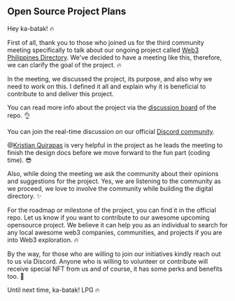 ## Open Source Project Plans

Hey ka-batak! 🔥

First of all, thank you to those who joined us for the third community meeting specifically to talk about our ongoing project called [Web3 Philippines Directory](https://github.com/web3phl/directory). We've decided to have a meeting like this, therefore, we can clarify the goal of the project. 🔥

In the meeting, we discussed the project, its purpose, and also why we need to work on this. I defined it all and explain why it is beneficial to contribute to and deliver this project.

You can read more info about the project via the [discussion board](https://github.com/web3phl/directory/discussions) of the repo. 👌

You can join the real-time discussion on our official [Discord community](https://web3philippines.org/discord).

@[Kristian Quirapas](@kquirapas) is very helpful in the project as he leads the meeting to finish the design docs before we move forward to the fun part (coding time). 😎

Also, while doing the meeting we ask the community about their opinions and suggestions for the project. Yes, we are listening to the community as we proceed, we love to involve the community while building the digital directory. ✨

For the roadmap or milestone of the project, you can find it in the official repo. Let us know if you want to contribute to our awesome upcoming opensource project. We believe it can help you as an individual to search for any local awesome web3 companies, communities, and projects if you are into Web3 exploration. 🔥

By the way, for those who are willing to join our initiatives kindly reach out to us via Discord. Anyone who is willing to volunteer or contribute will receive special NFT from us and of course, it has some perks and benefits too. 👊

Until next time, ka-batak! LPG 🔥